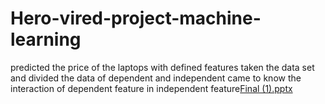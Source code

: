 # Hero-vired-project-machine-learning
predicted the price of the laptops with defined features
taken the data set and divided the data of dependent and independent
came to know the interaction of dependent feature in independent feature[Final (1).pptx](https://github.com/dattu00/Hero-vired-project-machine-learning/files/8751607/Final.1.pptx)
